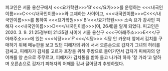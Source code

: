 피고인은 서울 용산구에서 <<<요가학원>>>'B'<<</요가>>>를 운영하는 <<<내국인이름>>>C<<</내국인이름>>>와 교제하는 사이이고, <<<내국인이름>>>C<<</내국인이름>>>를 통하여 <<<요가학원>>>'B'<<</요가학원>>> 소속 요가 강사인 피해자 <<<내국인이름>>>D<<</내국인이름>>>(여, 26세)을 알게 되었다.
피고인은 2020. 3. 9. 21:25경부터 21:35경 사이에 서울 용산구 <<<구아래주소>>>E<<</구아래주소>>>에 있는 <<<식당>>>'F'<<</식당>>> 식당 안 카운터 앞에서 김치를 구매하기 위해 메뉴판을 보고 있던 피해자의 뒤에 서서 오른손으로 갑자기 그녀의 허리를 감싸고, 피해자가 김치를 고르자 포장을 위해 주방으로 들어가면서 갑자기 피해자의 양 어깨를 양 손으로 주무르고, 피해자가 김치통을 받아 들고 나가려 하자 '잘 가라'고 말하며 오른손으로 갑자기 피해자의 어깨를 감싸 끌어당겨 추행하였다.